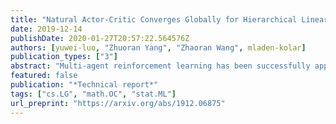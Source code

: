 ```yaml
---
title: "Natural Actor-Critic Converges Globally for Hierarchical Linear Quadratic Regulator"
date: 2019-12-14
publishDate: 2020-01-27T20:57:22.564576Z
authors: [yuwei-luo, "Zhuoran Yang", "Zhaoran Wang", mladen-kolar]
publication_types: ["3"]
abstract: "Multi-agent reinforcement learning has been successfully applied to a number of challenging problems. Despite these empirical successes, theoretical understanding of different algorithms is lacking, primarily due to the curse of dimensionality caused by the exponential growth of the state-action space with the number of agents. We study a fundamental problem of multi-agent linear quadratic regulator in a setting where the agents are partially exchangeable. In this setting, we develop a hierarchical actor-critic algorithm, whose computational complexity is independent of the total number of agents, and prove its global linear convergence to the optimal policy. As linear quadratic regulators are often used to approximate general dynamic systems, this paper provided an important step towards better understanding of general hierarchical mean-field multi-agent reinforcement learning."
featured: false
publication: "*Technical report*"
tags: ["cs.LG", "math.OC", "stat.ML"]
url_preprint: "https://arxiv.org/abs/1912.06875"
---
```

